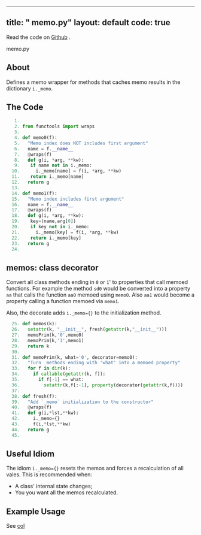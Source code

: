 

---
title: " memo.py"
layout: default
code: true
---

Read the code on [Github](https://github.com/se4ai/code/tree/master/memo.py) <font color=orange><i class="fab fa-github-3x"></i></font>.

 memo.py

## About

Defines a memo wrapper for methods that caches
memo results in the dictionary `i._memo`. 

## The Code

````python
   1. 
   2. from functools import wraps
   3. 
   4. def memo0(f):
   5.   "Memo index does NOT includes first argument"
   6.   name = f.__name__
   7.   @wraps(f)
   8.   def g(i, *arg, **kw):
   9.    if name not in i._memo:
  10.      i._memo[name] = f(i, *arg, **kw)
  11.    return i._memo[name]
  12.   return g
  13. 
  14. def memo1(f):
  15.   "Memo index includes first argument"
  16.   name = f.__name__
  17.   @wraps(f)
  18.   def g(i, *arg, **kw):
  19.    key=(name,arg[0])
  20.    if key not in i._memo:
  21.      i._memo[key] = f(i, *arg, **kw)
  22.    return i._memo[key]
  23.   return g
  24. 
````

## memos: class decorator

Convert all class methods ending in `0` or `1`' to
properties that call memoed functions. For example
the method `sd0` would be converted into a property `aa`
that calls the function `aa0` memoed using `memo0`.
Also `aa1` would become a property calling a function
memoed via `memo1`.

Also, the decorate adds
`i._memo={}` to the initialization method.

````python
  25. def memos(k):
  26.   setattr(k, "__init__", fresh(getattr(k,"__init__")))
  27.   memoPrim(k,'0',memo0)
  28.   memoPrim(k,'1',memo1)
  29.   return k
  30. 
  31. def memoPrim(k, what='0', decorator=memo0):
  32.   "Turn  methods ending with 'what' into a memoed property"
  33.   for f in dir(k):
  34.     if callable(getattr(k, f)):
  35.       if f[-1] == what:
  36.         setattr(k,f[:-1], property(decorator(getattr(k,f))))
  37. 
  38. def fresh(f):
  39.   "Add `_memo` initialization to the constructor"
  40.   @wraps(f)
  41.   def g(i,*lst,**kw):
  42.     i._memo={}
  43.     f(i,*lst,**kw)
  44.   return g
  45. 
````

## Useful Idiom

The idiom `i._memo={}` resets the memos and forces
a recalculation of all vales. This is recommended
when:

- A class' internal state changes;
- You you want all the memos recalculated.

## Example Usage

See [col](col.md/#Num)

````python
````
